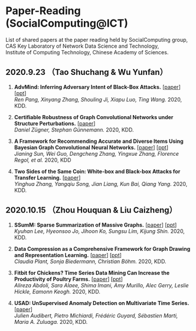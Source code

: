 # Paper-Reading (SocialComputing@ICT)
List of shared papers at the paper reading held by SocialComputing group,   
CAS Key Laboratory of Network Data Science and Technology,   
Institute of Computing Technology, Chinese Academy of Sciences.

## 2020.9.23 （Tao Shuchang & Wu Yunfan）
1. **AdvMind: Inferring Adversary Intent of Black-Box Attacks.** [[paper](https://github.com/CaoQi92/Paper-Reading/raw/master/2020.9.23/AdvMind-%20Inferring%20Adversary%20Intent%20of%20Black-Box%20Attacks.pdf)] [[ppt](https://github.com/CaoQi92/Paper-Reading/raw/master/2020.9.23/20200923_KDD_陶舒畅分享.pptx)]  
*Ren Pang, Xinyang Zhang, Shouling Ji, Xiapu Luo, Ting Wang.* 2020, KDD. 

2. **Certifiable Robustness of Graph Convolutional Networks under Structure Perturbations.** [[paper](https://github.com/CaoQi92/Paper-Reading/raw/master/2020.9.23/Certifiable%20Robustness%20of%20Graph%20Convolutional%20Networks%20under%20Structure%20Perturbations.pdf)]  
*Daniel Zügner, Stephan Günnemann.* 2020, KDD. 

3. **A Framework for Recommending Accurate and Diverse Items Using Bayesian Graph Convolutional Neural Networks.** [[paper](https://github.com/CaoQi92/Paper-Reading/raw/master/2020.9.23/A%20Framework%20for%20Recommending%20Accurate%20and%20Diverse%20Items.pdf)] [[ppt](https://github.com/CaoQi92/Paper-Reading/raw/master/2020.9.23/20200923_KDD_伍云帆分享.pptx)]  
*Jianing Sun, Wei Guo, Dengcheng Zhang, Yingxue Zhang, Florence Regol, et al.* 2020, KDD 

4. **Two Sides of the Same Coin: White-box and Black-box Attacks for Transfer Learning.** [[paper](https://github.com/CaoQi92/Paper-Reading/raw/master/2020.9.23/Two%20Sides%20of%20the%20Same%20Coin%20White-box%20and%20Black-box%20Attacks.pdf)]  
*Yinghua Zhang, Yangqiu Song, Jian Liang, Kun Bai, Qiang Yang.* 2020, KDD.  

## 2020.10.15 （Zhou Houquan & Liu Caizheng）
1. **SSumM: Sparse Summarization of Massive Graphs.** [[paper](https://github.com/CaoQi92/Paper-Reading/raw/master/2020.10.15/SSumM%20Sparse%20Summarization%20of%20Massive%20Graphs.pdf)] [[ppt](https://github.com/CaoQi92/Paper-Reading/raw/master/2020.10.15/20201015_KDD_周厚铨分享1.pdf)]  
*Kyuhan Lee, Hyeonsoo Jo, Jihoon Ko, Sungsu Lim, Kijung Shin.* 2020, KDD. 

2. **Data Compression as a Comprehensive Framework for Graph Drawing and Representation Learning.** [[paper](https://github.com/CaoQi92/Paper-Reading/raw/master/2020.10.15/Data%20Compression%20as%20a%20Comprehensive%20Framework%20for%20Graph%20Drawing%20and%20Representation%20Learning.pdf)] [[ppt](https://github.com/CaoQi92/Paper-Reading/raw/master/2020.10.15/20201015_KDD_周厚铨分享2.pdf)]  
*Claudia Plant, Sonja Biedermann, Christian Böhm.* 2020, KDD. 

3. **Fitbit for Chickens? Time Series Data Mining Can Increase the Productivity of Poultry Farms.** [[paper](https://github.com/CaoQi92/Paper-Reading/raw/master/2020.10.15/Fitbit%20for%20Chickens%3F%20Time%20Series%20Data%20Mining%20Can%20Increase%20the%20Productivity%20of%20Poultry%20Farms.pdf)] [[ppt](https://github.com/CaoQi92/Paper-Reading/raw/master/2020.10.15/20201015_KDD_刘财政.pptx)]  
*Alireza Abdoli, Sara Alaee, Shima Imani, Amy Murillo, Alec Gerry, Leslie Hickle, Eamonn Keogh.* 2020, KDD. 

4. **USAD: UnSupervised Anomaly Detection on Multivariate Time Series.** [[paper](https://github.com/CaoQi92/Paper-Reading/raw/master/2020.10.15/USAD%20-%20UnSupervised%20Anomaly%20Detection%20on%20Multivariate%20Time%20Series.pdf)]  
*Julien Audibert, Pietro Michiardi, Frédéric Guyard, Sébastien Marti, Maria A. Zuluaga.* 2020, KDD. 

